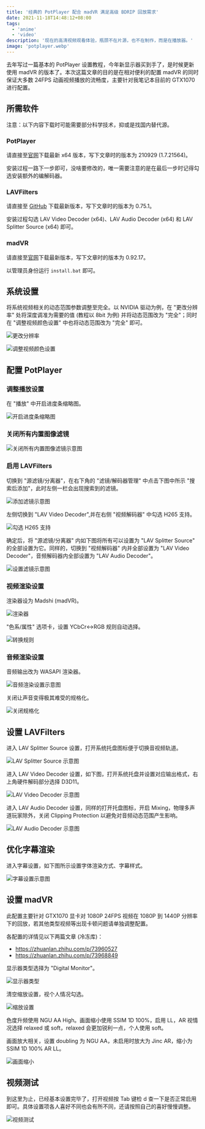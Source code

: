 ```yaml
---
title: '经典的 PotPlayer 配合 madVR 满足高级 BDRIP 回放需求'
date: 2021-11-18T14:48:12+08:00
tags:
  - 'anime'
  - 'video'
description: '现在的高清视频观看体验，瓶颈不在片源，也不在制作，而是在播放器。'
image: 'potplayer.webp'
---
```


去年写过一篇基本的 PotPlayer 设置教程，今年新显示器买到手了，是时候更新使用 madVR 的版本了。本次这篇文章的目的是在相对便利的配置 madVR 的同时保证大多数 24FPS 动画视频播放的流畅度，主要针对我笔记本目前的 GTX1070 进行配置。

<!--more-->

## 所需软件

注意：以下内容下载时可能需要部分科学技术，抑或是找国内替代源。

### PotPlayer

请直接至[官网](https://potplayer.daum.net)下载最新 x64 版本，写下文章时的版本为 210929 (1.7.21564)。

安装过程一路下一步即可，没啥要修改的，唯一需要注意的是在最后一步时记得勾选安装额外的编解码器。

### LAVFilters

请直接至 [GitHub](https://github.com/Nevcairiel/LAVFilters/releases) 下载最新版本，写下文章时的版本为 0.75.1。

安装过程勾选 LAV Video Decoder (x64)、LAV Audio Decoder (x64) 和 LAV Splitter Source (x64) 即可。

### madVR

请直接至[官网](http://madvr.com)下载最新版本，写下文章时的版本为 0.92.17。

以管理员身份运行 `install.bat` 即可。

## 系统设置

将系统视频相关的动态范围参数调整至完全。以 NVIDIA 驱动为例，在 "更改分辨率" 处将深度调准为需要的值 (教程以 8bit 为例) 并将动态范围改为 "完全"；同时在 "调整视频颜色设置" 中也将动态范围改为 "完全" 即可。

![更改分辨率](20211104140529.webp)

![调整视频颜色设置](20211104140548.webp)

## 配置 PotPlayer

### 调整播放设置

在 "播放" 中开启进度条缩略图。

![开启进度条缩略图](20211104141036.webp)

### 关闭所有内置图像滤镜

![关闭所有内置图像滤镜示意图](20211104141221.webp)

### 启用 LAVFilters

切换到 "源滤镜/分离器"，在右下角的 "滤镜/解码器管理" 中点击下图中所示 "搜索后添加"，此时左侧一栏会出现搜索到的滤镜。

![添加滤镜示意图](20211104141646.webp)

左侧切换到 "LAV Video Decoder",并在右侧 "视频解码器" 中勾选 H265 支持。

![勾选 H265 支持](20211104141752.webp)

确定后，将 "源滤镜/分离器" 内如下图将所有可以设置为 "LAV Splitter Source" 的全部设置为它。同样的，切换到 "视频解码器" 内并全部设置为 "LAV Video Decoder"，音频解码器内全部设置为 "LAV Audio Decoder"。

![设置滤镜示意图](20211104142006.webp)

### 视频渲染设置

渲染器设为 Madshi (madVR)。

![渲染器](20211104144654.webp)

"色系/属性" 选项卡，设置 YCbCr<->RGB 规则自动选择。

![转换规则](20211104144719.webp)

### 音频渲染设置

音频输出改为 WASAPI 渲染器。

![音频渲染设置示意图](20211104144915.webp)

关闭让声音变得极其难受的规格化。

![关闭规格化](20211104144938.webp)

## 设置 LAVFilters

进入 LAV Splitter Source 设置，打开系统托盘图标便于切换音视频轨道。

![LAV Splitter Source 示意图](20211104150733.webp)

进入 LAV Video Decoder 设置，如下图，打开系统托盘并设置对应输出格式，右上角硬件解码部分选择 D3D11。

![LAV Video Decoder 示意图](20211104150922.webp)

进入 LAV Audio Decoder 设置，同样的打开托盘图标，开启 Mixing，物理多声道玩家除外，关闭 Clipping Protection 以避免对音频动态范围产生影响。

![LAV Audio Decoder 示意图](20211104151041.webp)

## 优化字幕渲染

进入字幕设置，如下图所示设置字体渲染方式、字幕样式。

![字幕设置示意图](20211104151249.webp)

## 设置 madVR

此配置主要针对 GTX1070 显卡对 1080P 24FPS 视频在 1080P 到 1440P 分辨率下的回放，若其他类型视频等出现卡顿问题请单独调整配置。

各配置的详情见以下两篇文章 (冷冻库)：

- https://zhuanlan.zhihu.com/p/73960527
- https://zhuanlan.zhihu.com/p/73968849

显示器类型选择为 "Digital Monitor"。

![显示器类型](20211104153047.webp)

清空缩放设置，视个人情况勾选。

![缩放设置](20211104154157.webp)

色度升频使用 NGU AA High。画面缩小使用 SSIM 1D 100%，启用 LL，AR 视情况选择 relaxed 或 soft，relaxed 会更加锐利一点，个人使用 soft。

画面放大相关，设置 doubling 为 NGU AA，未启用时放大为 Jinc AR，缩小为 SSIM 1D 100% AR LL。

![画面缩小](20211104155348.webp)

## 视频测试

到这里为止，已经基本设置完毕了，打开视频按 Tab 键检 d 查一下是否正常启用即可。具体设置项各人喜好不同也会有所不同，还请按照自己的喜好慢慢调整。

![视频测试](20211104161519.webp)
